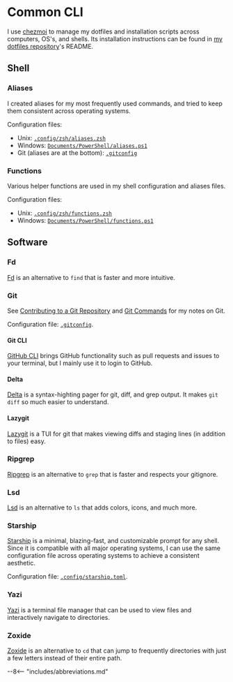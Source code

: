 # Common CLI

I use [chezmoi](https://github.com/twpayne/chezmoi) to manage my dotfiles and installation scripts across computers, OS's, and shells.
Its installation instructions can be found in [my dotfiles repository](https://github.com/patrick-5546/dotfiles)'s README.

## Shell

### Aliases

I created aliases for my most frequently used commands, and tried to keep them consistent across operating systems.

Configuration files:

- Unix: [`.config/zsh/aliases.zsh`](https://github.com/patrick-5546/dotfiles/blob/main/dot_config/zsh/aliases.zsh)
- Windows: [`Documents/PowerShell/aliases.ps1`](https://github.com/patrick-5546/dotfiles/blob/main/Documents/PowerShell/aliases.ps1)
- Git (aliases are at the bottom): [`.gitconfig`](https://github.com/patrick-5546/dotfiles/blob/main/dot_gitconfig.tmpl)

### Functions

Various helper functions are used in my shell configuration and aliases files.

Configuration files:

- Unix: [`.config/zsh/functions.zsh`](https://github.com/patrick-5546/dotfiles/blob/main/dot_config/zsh/functions.zsh)
- Windows: [`Documents/PowerShell/functions.ps1`](https://github.com/patrick-5546/dotfiles/blob/main/Documents/PowerShell/functions.ps1)

## Software

### Fd

[Fd](https://github.com/sharkdp/fd) is an alternative to `find` that is faster and more intuitive.

### Git

See [Contributing to a Git Repository](../../reference/git/git_contributing.md) and [Git Commands](../../reference/git/git_commands.md)
for my notes on Git.

Configuration file: [`.gitconfig`](https://github.com/patrick-5546/dotfiles/blob/main/dot_gitconfig.tmpl).

#### Git CLI

[GitHub CLI](https://github.com/cli/cli) brings GitHub functionality such as pull requests and issues to your terminal,
but I mainly use it to login to GitHub.

#### Delta

[Delta](https://github.com/dandavison/delta) is a syntax-highting pager for git, diff, and grep output.
It makes `git diff` so much easier to understand.

#### Lazygit

[Lazygit](https://github.com/jesseduffield/lazygit) is a TUI for git that makes viewing diffs and
staging lines (in addition to files) easy.

### Ripgrep

[Ripgrep](https://github.com/BurntSushi/ripgrep) is an alternative to `grep` that is faster and respects your gitignore.

### Lsd

[Lsd](https://github.com/lsd-rs/lsd) is an alternative to `ls` that adds colors, icons, and much more.

### Starship

[Starship](https://starship.rs) is a minimal, blazing-fast, and customizable prompt for any shell.
Since it is compatible with all major operating systems, I can use the same configuration file across operating systems
to achieve a consistent aesthetic.

Configuration file: [`.config/starship.toml`](https://github.com/patrick-5546/dotfiles/blob/main/dot_config/starship.toml).

### Yazi

[Yazi](https://github.com/sxyazi/yazi) is a terminal file manager
that can be used to view files and interactively navigate to directories.

### Zoxide

[Zoxide](https://github.com/ajeetdsouza/zoxide) is an alternative to `cd` that can jump to frequently directories
with just a few letters instead of their entire path.

--8<-- "includes/abbreviations.md"

